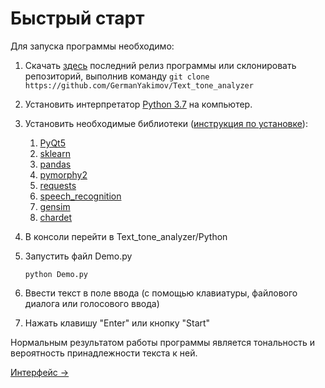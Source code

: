 # Быстрый старт
Для запуска программы необходимо:
1. Скачать [здесь](https://github.com/GermanYakimov/Text_tone_analyzer/releases) последний релиз программы
или склонировать репозиторий, выполнив команду `git clone https://github.com/GermanYakimov/Text_tone_analyzer`
2. Установить интерпретатор [Python 3.7](https://www.python.org/downloads/release/python-370/) на компьютер.
3. Установить необходимые библиотеки ([инструкция по установке](./install_packages.md)):
    1. [PyQt5](https://pypi.python.org/pypi/PyQt5)
    2. [sklearn](https://pypi.python.org/pypi/sklearn)
    3. [pandas](https://pypi.python.org/pypi/pandas)
    4. [pymorphy2](https://pypi.python.org/pypi/pymorphy2)
    5. [requests](https://pypi.python.org/pypi/requests)
    6. [speech_recognition](https://pypi.python.org/pypi/SpeechRecognition)
    7. [gensim](https://pypi.org/project/gensim/)
    8. [chardet](https://pypi.org/project/chardet/)
4. В консоли перейти в Text_tone_analyzer/Python
5. Запустить файл Demo.py

    `python Demo.py`
6. Ввести текст в поле ввода (с помощью клавиатуры, файлового диалога или голосового ввода)
7. Нажать клавишу "Enter" или кнопку "Start"

Нормальным результатом работы программы является тональность и вероятность принадлежности текста к ней.

[Интерфейс →](./interface.md)
